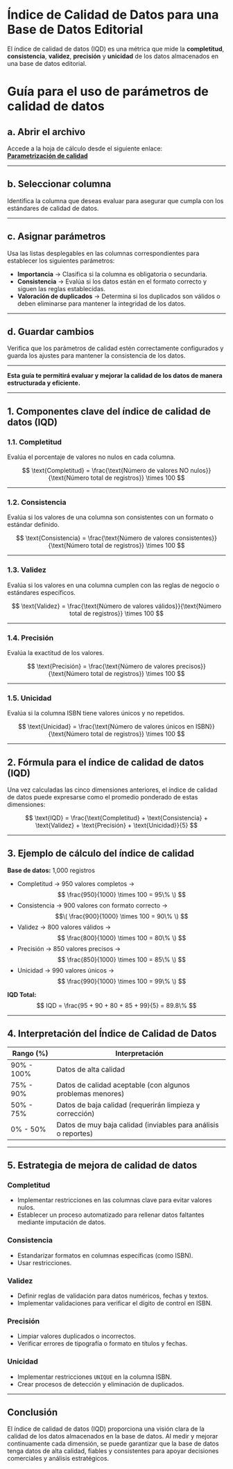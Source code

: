 
# Índice de Calidad de Datos para una Base de Datos Editorial

El índice de calidad de datos (IQD) es una métrica que mide la **completitud**, **consistencia**, **validez**, **precisión** y **unicidad** de los datos almacenados en una base de datos editorial.


# Guía para el uso de parámetros de calidad de datos

## a. Abrir el archivo
Accede a la hoja de cálculo desde el siguiente enlace:  
 [**Parametrización de calidad**](https://docs.google.com/spreadsheets/d/1pPO_obkfmVQWzPJz8hAdkly9GrDG-SgA_NEvTtR2jlY/edit?usp=sharing)  

---

## b. Seleccionar columna
Identifica la columna que deseas evaluar para asegurar que cumpla con los estándares de calidad de datos.

---

## c. Asignar parámetros
Usa las listas desplegables en las columnas correspondientes para establecer los siguientes parámetros:

- **Importancia** → Clasifica si la columna es obligatoria o secundaria.  
- **Consistencia** → Evalúa si los datos están en el formato correcto y siguen las reglas establecidas.  
- **Valoración de duplicados** → Determina si los duplicados son válidos o deben eliminarse para mantener la integridad de los datos.  

---

## d. Guardar cambios
Verifica que los parámetros de calidad estén correctamente configurados y guarda los ajustes para mantener la consistencia de los datos.  

---

**Esta guía te permitirá evaluar y mejorar la calidad de los datos de manera estructurada y eficiente.**



---
## 1. Componentes clave del índice de calidad de datos (IQD)

### 1.1. Completitud
Evalúa el porcentaje de valores no nulos en cada columna.

$$ 
\text{Completitud} = \frac{\text{Número de valores NO nulos}}{\text{Número total de registros}} \times 100
$$ 

---

### 1.2. Consistencia
Evalúa si los valores de una columna son consistentes con un formato o estándar definido.

$$ 
\text{Consistencia} = \frac{\text{Número de valores consistentes}}{\text{Número total de registros}} \times 100
$$

---

### 1.3. Validez
Evalúa si los valores en una columna cumplen con las reglas de negocio o estándares específicos.

$$ 
\text{Validez} = \frac{\text{Número de valores válidos}}{\text{Número total de registros}} \times 100
$$

---

### 1.4. Precisión
Evalúa la exactitud de los valores.

$$ 
\text{Precisión} = \frac{\text{Número de valores precisos}}{\text{Número total de registros}} \times 100
$$

---

### 1.5. Unicidad
Evalúa si la columna ISBN tiene valores únicos y no repetidos.

$$ 
\text{Unicidad} = \frac{\text{Número de valores únicos en ISBN}}{\text{Número total de registros}} \times 100
$$ 

---

## 2. Fórmula para el índice de calidad de datos (IQD)
Una vez calculadas las cinco dimensiones anteriores, el índice de calidad de datos puede expresarse como el promedio ponderado de estas dimensiones:

$$
\text{IQD} = \frac{\text{Completitud} + \text{Consistencia} + \text{Validez} + \text{Precisión} + \text{Unicidad}}{5}
$$ 

---

## 3. Ejemplo de cálculo del índice de calidad
**Base de datos:** 1,000 registros

- Completitud → 950 valores completos → $$ \frac{950}{1000} \times 100 = 95\% \) $$  
- Consistencia → 900 valores con formato correcto → $$\( \frac{900}{1000} \times 100 = 90\% \) $$  
- Validez → 800 valores válidos → $$ \frac{800}{1000} \times 100 = 80\% \) $$  
- Precisión → 850 valores precisos → $$ \frac{850}{1000} \times 100 = 85\% \) $$    
- Unicidad → 990 valores únicos → $$ \frac{990}{1000} \times 100 = 99\% \) $$    

**IQD Total:**  
$$ 
IQD = \frac{95 + 90 + 80 + 85 + 99}{5} = 89.8\%
$$ 

---

## 4. Interpretación del Índice de Calidad de Datos

| Rango (%) | Interpretación |
|-----------|----------------|
| 90% - 100% | Datos de alta calidad |
| 75% - 90% | Datos de calidad aceptable (con algunos problemas menores) |
| 50% - 75% | Datos de baja calidad (requerirán limpieza y corrección) |
| 0% - 50% | Datos de muy baja calidad (inviables para análisis o reportes) |

---

## 5. Estrategia de mejora de calidad de datos
### **Completitud**
- Implementar restricciones en las columnas clave para evitar valores nulos.  
- Establecer un proceso automatizado para rellenar datos faltantes mediante imputación de datos.  

### **Consistencia**
- Estandarizar formatos en columnas específicas (como ISBN).  
- Usar restricciones.  

### **Validez**
- Definir reglas de validación para datos numéricos, fechas y textos.  
- Implementar validaciones para verificar el dígito de control en ISBN.  

### **Precisión**
- Limpiar valores duplicados o incorrectos.  
- Verificar errores de tipografía o formato en títulos y fechas.  

### **Unicidad**
- Implementar restricciones `UNIQUE` en la columna ISBN.  
- Crear procesos de detección y eliminación de duplicados.  

---

## **Conclusión**
El índice de calidad de datos (IQD) proporciona una visión clara de la calidad de los datos almacenados en la base de datos. Al medir y mejorar continuamente cada dimensión, se puede garantizar que la base de datos tenga datos de alta calidad, fiables y consistentes para apoyar decisiones comerciales y análisis estratégicos.
